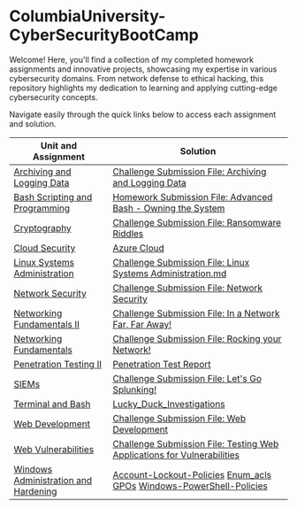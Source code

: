 # ColumbiaUniversity-CyberSecurityBootCamp
Welcome! Here, you'll find a collection of my completed homework assignments and innovative projects, showcasing my expertise in various cybersecurity domains. From network defense to ethical hacking, this repository highlights my dedication to learning and applying cutting-edge cybersecurity concepts.

Navigate easily through the quick links below to access each assignment and solution.

| Unit and Assignment  | Solution | 
| ------------- | ------------- | 
| [Archiving and Logging Data](https://github.com/CyberCuriosity8586/ColumbiaUniversity-CyberSecurityBootCamp/blob/4ebe98c3825828e58f81f4b7dee55dce4210a639/Archiving%20and%20Logging%20Data/Archiving%20and%20Logging%20Data.md)  | [Challenge Submission File: Archiving and Logging Data](https://github.com/CyberCuriosity8586/ColumbiaUniversity-CyberSecurityBootCamp/blob/4ebe98c3825828e58f81f4b7dee55dce4210a639/Archiving%20and%20Logging%20Data/Challenge%20Submission%20File%3A%20Archiving%20and%20Logging%20Data.md)  | 
| [Bash Scripting and Programming](https://github.com/CyberCuriosity8586/ColumbiaUniversity-CyberSecurityBootCamp/blob/4ebe98c3825828e58f81f4b7dee55dce4210a639/Bash%20Scripting%20and%20Programming/Bash%20Scripting%20and%20Programming.md)  | [Homework Submission File: Advanced Bash - Owning the System](https://github.com/CyberCuriosity8586/ColumbiaUniversity-CyberSecurityBootCamp/blob/4ebe98c3825828e58f81f4b7dee55dce4210a639/Bash%20Scripting%20and%20Programming/Challenge%20Submission%20File%3A%20Advanced%20Bash%3A%20Owning%20the%20System.md) |  
| [Cryptography](https://github.com/CyberCuriosity8586/ColumbiaUniversity-CyberSecurityBootCamp/blob/4ebe98c3825828e58f81f4b7dee55dce4210a639/Cryptography/Cryptography.md) | [Challenge Submission File: Ransomware Riddles](https://github.com/CyberCuriosity8586/ColumbiaUniversity-CyberSecurityBootCamp/blob/88921a38356b48f8098914f7cb347921d56dc96c/Cryptography/Challenge%20Submission%20File%3A%20Ransomware%20Riddles.md) |
| [Cloud Security](https://github.com/CyberCuriosity8586/ColumbiaUniversity-CyberSecurityBootCamp/blob/b9b76ae769663c1e0cf523d220a65e23b1077e1f/Cloud%20Security/Cloud%20Security.md)  | [Azure Cloud](https://github.com/CyberCuriosity8586/ColumbiaUniversity-CyberSecurityBootCamp/blob/b9b76ae769663c1e0cf523d220a65e23b1077e1f/Cloud%20Security/Azure-Cloud.md) |
| [Linux Systems Administration](https://github.com/CyberCuriosity8586/ColumbiaUniversity-CyberSecurityBootCamp/blob/88921a38356b48f8098914f7cb347921d56dc96c/Linux%20Systems%20Administration/Linux%20System%20Administration.md) | [Challenge Submission File: Linux Systems Administration.md](https://github.com/CyberCuriosity8586/ColumbiaUniversity-CyberSecurityBootCamp/blob/88921a38356b48f8098914f7cb347921d56dc96c/Linux%20Systems%20Administration/Challenge%20Submission%20File%3A%20Linux%20Systems%20Administration.md) |
| [Network Security](https://github.com/CyberCuriosity8586/ColumbiaUniversity-CyberSecurityBootCamp/blob/88921a38356b48f8098914f7cb347921d56dc96c/Network%20Security/Network%20Security.md) | [Challenge Submission File: Network Security](https://github.com/CyberCuriosity8586/ColumbiaUniversity-CyberSecurityBootCamp/blob/88921a38356b48f8098914f7cb347921d56dc96c/Network%20Security/Challenge%20Submission%20File%3A%20Network%20Security.md) |
| [Networking Fundamentals II](https://github.com/CyberCuriosity8586/ColumbiaUniversity-CyberSecurityBootCamp/blob/88921a38356b48f8098914f7cb347921d56dc96c/Networking%20Fundamentals%20II/Networking%20Fundamentals%20II.md) | [Challenge Submission File: In a Network Far, Far Away!](https://github.com/CyberCuriosity8586/ColumbiaUniversity-CyberSecurityBootCamp/blob/88921a38356b48f8098914f7cb347921d56dc96c/Networking%20Fundamentals%20II/Challenge%20Submission%20File%3A%20In%20a%20Network%20Far%2C%20Far%20Away!.md) |
| [Networking Fundamentals](https://github.com/CyberCuriosity8586/ColumbiaUniversity-CyberSecurityBootCamp/blob/88921a38356b48f8098914f7cb347921d56dc96c/Networking%20Fundamentals/Networking%20Fundamentals.md) | [Challenge Submission File: Rocking your Network!](https://github.com/CyberCuriosity8586/ColumbiaUniversity-CyberSecurityBootCamp/blob/88921a38356b48f8098914f7cb347921d56dc96c/Networking%20Fundamentals/Challenge%20Submission%20File%3A%20Rocking%20your%20Network!.md) |
| [Penetration Testing II](https://github.com/CyberCuriosity8586/ColumbiaUniversity-CyberSecurityBootCamp/blob/653f51b9d679161907f24748b860b29b6399717c/Penetration%20Testing%20II/Penetration%20Testing%20II.md) | [Penetration Test Report](https://github.com/CyberCuriosity8586/ColumbiaUniversity-CyberSecurityBootCamp/blob/653f51b9d679161907f24748b860b29b6399717c/Penetration%20Testing%20II/Penetration%20Test%20Report.md) |
| [SIEMs](https://github.com/CyberCuriosity8586/ColumbiaUniversity-CyberSecurityBootCamp/blob/37419f18e4761f131c088163bfd453dc849057e8/SIEMs/SIEMs.md) | [Challenge Submission File: Let's Go Splunking!](https://github.com/CyberCuriosity8586/ColumbiaUniversity-CyberSecurityBootCamp/blob/37419f18e4761f131c088163bfd453dc849057e8/SIEMs/Challenge%20Submission%20File%3A%20Let's%20Go%20Splunking!.md) |
| [Terminal and Bash](https://github.com/CyberCuriosity8586/ColumbiaUniversity-CyberSecurityBootCamp/blob/88921a38356b48f8098914f7cb347921d56dc96c/Terminal-and-Bash/Terminal%20and%20Bash.md) | [Lucky_Duck_Investigations](https://github.com/CyberCuriosity8586/ColumbiaUniversity-CyberSecurityBootCamp/tree/94b1c45aad6e2d7a580d80b0cf4f1fafd2ec042d/Terminal-and-Bash/Lucky_Duck_Investigations/Roulette_Loss_Investigation/Player_Dealer_Correlation) |
| [Web Development](https://github.com/CyberCuriosity8586/ColumbiaUniversity-CyberSecurityBootCamp/blob/af6d8c03e2a8662ad171ddf1064331c0ddc7cf90/Web%20Development/Web%20Development.md) | [Challenge Submission File: Web Development](https://github.com/CyberCuriosity8586/ColumbiaUniversity-CyberSecurityBootCamp/blob/af6d8c03e2a8662ad171ddf1064331c0ddc7cf90/Web%20Development/Challenge%20Submission%20File%3A%20Web%20Development.md) |
| [Web Vulnerabilities](https://github.com/CyberCuriosity8586/ColumbiaUniversity-CyberSecurityBootCamp/blob/62701707fe88461ab93147b3be3c5e1024e8d609/Web%20Vulnerabilities/Web%20Vulnerabilities.md) | [Challenge Submission File: Testing Web Applications for Vulnerabilities](https://github.com/CyberCuriosity8586/ColumbiaUniversity-CyberSecurityBootCamp/blob/62701707fe88461ab93147b3be3c5e1024e8d609/Web%20Vulnerabilities/Challenge%20Submission%20File%3A%20Testing%20Web%20Applications%20for%20Vulnerabilities.md) |
| [Windows Administration and Hardening](https://github.com/CyberCuriosity8586/ColumbiaUniversity-CyberSecurityBootCamp/blob/3b073306e4efcff297f1c5e617e8f40ebb447f12/Windows%20Administration%20and%20Hardening/Windows%20Administration%20and%20Hardening.md) | [Account-Lockout-Policies](https://github.com/CyberCuriosity8586/ColumbiaUniversity-CyberSecurityBootCamp/blob/3b073306e4efcff297f1c5e617e8f40ebb447f12/Windows%20Administration%20and%20Hardening/Account-Lockout-Policies.PNG) [Enum_acls](https://github.com/CyberCuriosity8586/ColumbiaUniversity-CyberSecurityBootCamp/blob/3b073306e4efcff297f1c5e617e8f40ebb447f12/Windows%20Administration%20and%20Hardening/Enum_acls.ps1) [GPOs](https://github.com/CyberCuriosity8586/ColumbiaUniversity-CyberSecurityBootCamp/blob/3b073306e4efcff297f1c5e617e8f40ebb447f12/Windows%20Administration%20and%20Hardening/GPOs.PNG) [Windows-PowerShell-Policies](https://github.com/CyberCuriosity8586/ColumbiaUniversity-CyberSecurityBootCamp/blob/3b073306e4efcff297f1c5e617e8f40ebb447f12/Windows%20Administration%20and%20Hardening/Windows-PowerShell-Policies.PNG) |


